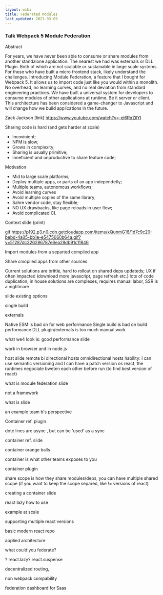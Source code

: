 ```yaml
---
layout: wiki
title: Federated Modules 
last_updated: 2021-03-09
---
```


### Talk  Webpack 5 Module Federation 

Abstract

For years, we have never been able to consume or share modules from another standalone application. The nearest we had was externals or DLL Plugin. Both of which are not scalable or sustainable in large scale systems. For those who have built a micro frontend stack, likely understand the challenges. Introducing Module Federation, a feature that I bought for Webpack 5. It allows us to import code just like you would within a monolith. No overhead, no learning curves, and no real deviation from standard engineering practices. We have built a universal system for developers to consume modules of other applications at runtime. Be it server or client. This architecture has been considered a game-changer to Javascript and will change how we build applications in the future. 


Zack Jackson
[link] https://www.youtube.com/watch?v=-ei6RqZilYI

Sharing code is hard (and gets harder at scale)
- Incovinient;
- NPM is slow;
- Grows in complexity;
- Sharing is usually primitive;
- Inneficient and unproductive to share feature code;

Motivation
- Mid to large scale platforms;
- Deploy multiple apps, or parts of an app independetly;
- Multiple teams, autonomous workflows;
- Avoid learning curves
- Avoid multiple copies of the same library;
- Sahre vendor code, stay flexible;
- NO UX drawbacks, like page reloads in user flow;
- Avoid complicated CI.

Context slide (print)


gif  https://p192.p3.n0.cdn.getcloudapp.com/items/xQunmG16/1d7c9c20-bebd-4a05-bb1e-e5475060b64a.gif?v=51287dc326286787e6ea28db91c11846

Import modules from a separted compiled app

Share cmopiled apps from other sources

Current solutions are brittle, hard to rollout on shared deps updateds; UX if often impacted (download more javascript, page refresh etc.)
lots of code duplication, in house solutions are complexes, requires manual labor, SSR is a nightmare

slide existing options

single build

externals

Native ESM is bad on for web performance
Single build is bad on build performance
DLL plugin/externals is too much manual work

what we4 look is:
good performance slide


work in browser and in node.js

host slide
remote
bi directional hosts
omnidirectional hosts
hability: I can use semantic versioning and I can have a patch version os react, the runtimes negociate bweten each other before run (to find best version of react)

what is module federation slide

not a framework

what is slide

an example
team b's perspective

Container ref. plugin

dote lines are async , but can be 'used' as a sync

container ref. slide

container orange balls

container is what other teams exposes to you

container plugin

share scope is how they share modules/deps, you can have multiple 
shared scope (if you want to keep the scope separed, like != versions of react)


creating a container slide

react lazy how to use

example at scale


supporting multiple react versions

basic modern react repo


applied architecture

what could you federate?

? react.lazy? react.suspense


decentralized routing, 


non webpack compability

federation dashboard for Saas

